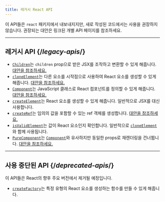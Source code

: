 ```yaml
---
title: 레거시 React API
---
```


<Intro>

이 API들은 `react` 패키지에서 내보내지지만, 새로 작성된 코드에서는 사용을 권장하지 않습니다. 권장되는 대안은 링크된 개별 API 페이지를 참조하세요.

</Intro>

---

## 레거시 API {/*legacy-apis*/}

* [`Children`](/reference/react/Children)는 `children` prop으로 받은 JSX를 조작하고 변환할 수 있게 해줍니다. [대안을 참조하세요.](/reference/react/Children#alternatives)
* [`cloneElement`](/reference/react/cloneElement)는 다른 요소를 시작점으로 사용하여 React 요소를 생성할 수 있게 해줍니다. [대안을 참조하세요.](/reference/react/cloneElement#alternatives)
* [`Component`](/reference/react/Component)는 JavaScript 클래스로 React 컴포넌트를 정의할 수 있게 해줍니다. [대안을 참조하세요.](/reference/react/Component#alternatives)
* [`createElement`](/reference/react/createElement)는 React 요소를 생성할 수 있게 해줍니다. 일반적으로 JSX를 대신 사용합니다.
* [`createRef`](/reference/react/createRef)는 임의의 값을 포함할 수 있는 ref 객체를 생성합니다. [대안을 참조하세요.](/reference/react/createRef#alternatives)
* [`isValidElement`](/reference/react/isValidElement)는 값이 React 요소인지 확인합니다. 일반적으로 [`cloneElement`](/reference/react/cloneElement)와 함께 사용됩니다.
* [`PureComponent`](/reference/react/PureComponent)는 [`Component`](/reference/react/Component)와 유사하지만 동일한 props로 재렌더링을 건너뜁니다. [대안을 참조하세요.](/reference/react/PureComponent#alternatives)


---

## 사용 중단된 API {/*deprecated-apis*/}

<Deprecated>

이 API들은 React의 향후 주요 버전에서 제거될 예정입니다.

</Deprecated>

* [`createFactory`](/reference/react/createFactory)는 특정 유형의 React 요소를 생성하는 함수를 만들 수 있게 해줍니다.